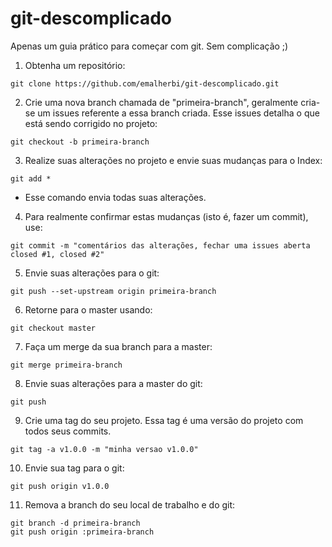 # git-descomplicado

Apenas um guia prático para começar com git. Sem complicação ;)

1) Obtenha um repositório:

```
git clone https://github.com/emalherbi/git-descomplicado.git
```

2) Crie uma nova branch chamada de "primeira-branch", geralmente cria-se um issues referente a essa branch criada. Esse issues detalha o que está sendo corrigido no projeto:

```
git checkout -b primeira-branch
```

3) Realize suas alterações no projeto e envie suas mudanças para o Index:

```
git add *
```

* Esse comando envia todas suas alterações.

4) Para realmente confirmar estas mudanças (isto é, fazer um commit), use:

```
git commit -m "comentários das alterações, fechar uma issues aberta closed #1, closed #2"
```

5) Envie suas alterações para o git:

```
git push --set-upstream origin primeira-branch
```

6) Retorne para o master usando:

```
git checkout master
```

7) Faça um merge da sua branch para a master:

```
git merge primeira-branch
```

8) Envie suas alterações para a master do git:

```
git push
```

9) Crie uma tag do seu projeto. Essa tag é uma versão do projeto com todos seus commits.

```
git tag -a v1.0.0 -m "minha versao v1.0.0"
```

10) Envie sua tag para o git:

```
git push origin v1.0.0
```

11) Remova a branch do seu local de trabalho e do git:

```
git branch -d primeira-branch
git push origin :primeira-branch
```

